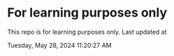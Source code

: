 # For learning purposes only
This repo is for learning purposes only.
Last updated at

Tuesday, May 28, 2024 11:20:27 AM

